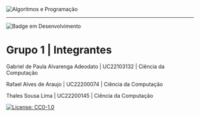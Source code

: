 ![Algoritmos e Programação](https://user-images.githubusercontent.com/111534933/202791696-f4279643-741a-46d7-934b-f3ea6c904119.png)
<hr>

![Badge em Desenvolvimento](http://img.shields.io/static/v1?label=STATUS&message=EM%20DESENVOLVIMENTO&color=GREEN&style=for-the-badge)
# Grupo 1 | Integrantes
Gabriel de Paula Alvarenga Adeodato | UC22103132 | Ciência da Computação 

Rafael Alves de Araujo | UC22200074 | Ciência da Computação

Thales Sousa Lima | UC22200145 | Ciência da Computação
 
 [![License: CC0-1.0](https://img.shields.io/badge/License-CC0_1.0-lightgrey.svg)](http://creativecommons.org/publicdomain/zero/1.0/)
